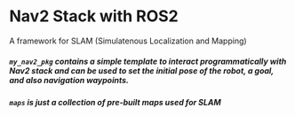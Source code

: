 # Nav2 Stack with ROS2
A framework for SLAM (Simulatenous Localization and Mapping)

##### ```my_nav2_pkg``` contains a simple template to interact programmatically with Nav2 stack and can be used to set the initial pose of the robot, a goal, and also navigation waypoints.

##### ```maps``` is just a collection of pre-built maps used for SLAM
